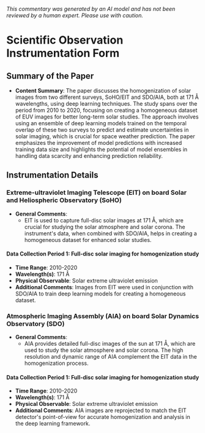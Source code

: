 _This commentary was generated by an AI model and has not been reviewed by a human expert. Please use with caution._

# Scientific Observation Instrumentation Form

## Summary of the Paper
- **Content Summary**: The paper discusses the homogenization of solar images from two different surveys, SoHO/EIT and SDO/AIA, both at 171 Å wavelengths, using deep learning techniques. The study spans over the period from 2010 to 2020, focusing on creating a homogeneous dataset of EUV images for better long-term solar studies. The approach involves using an ensemble of deep learning models trained on the temporal overlap of these two surveys to predict and estimate uncertainties in solar imaging, which is crucial for space weather prediction. The paper emphasizes the improvement of model predictions with increased training data size and highlights the potential of model ensembles in handling data scarcity and enhancing prediction reliability.

## Instrumentation Details

### Extreme-ultraviolet Imaging Telescope (EIT) on board Solar and Heliospheric Observatory (SoHO)
- **General Comments**:
   - EIT is used to capture full-disc solar images at 171 Å, which are crucial for studying the solar atmosphere and solar corona. The instrument's data, when combined with SDO/AIA, helps in creating a homogeneous dataset for enhanced solar studies.

#### Data Collection Period 1: Full-disc solar imaging for homogenization study
- **Time Range**: 2010-2020
- **Wavelength(s)**: 171 Å
- **Physical Observable**: Solar extreme ultraviolet emission
- **Additional Comments**: Images from EIT were used in conjunction with SDO/AIA to train deep learning models for creating a homogeneous dataset.

### Atmospheric Imaging Assembly (AIA) on board Solar Dynamics Observatory (SDO)
- **General Comments**:
   - AIA provides detailed full-disc images of the sun at 171 Å, which are used to study the solar atmosphere and solar corona. The high resolution and dynamic range of AIA complement the EIT data in the homogenization process.

#### Data Collection Period 1: Full-disc solar imaging for homogenization study
- **Time Range**: 2010-2020
- **Wavelength(s)**: 171 Å
- **Physical Observable**: Solar extreme ultraviolet emission
- **Additional Comments**: AIA images are reprojected to match the EIT detector's point-of-view for accurate homogenization and analysis in the deep learning framework.
